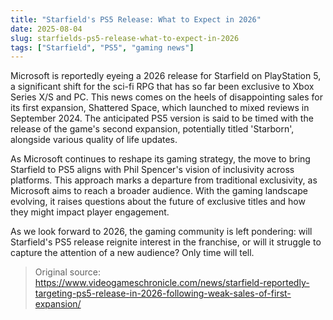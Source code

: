 ```yaml
---
title: "Starfield's PS5 Release: What to Expect in 2026"
date: 2025-08-04
slug: starfields-ps5-release-what-to-expect-in-2026
tags: ["Starfield", "PS5", "gaming news"]
---
```


Microsoft is reportedly eyeing a 2026 release for Starfield on PlayStation 5, a significant shift for the sci-fi RPG that has so far been exclusive to Xbox Series X/S and PC. This news comes on the heels of disappointing sales for its first expansion, Shattered Space, which launched to mixed reviews in September 2024. The anticipated PS5 version is said to be timed with the release of the game's second expansion, potentially titled 'Starborn', alongside various quality of life updates.

As Microsoft continues to reshape its gaming strategy, the move to bring Starfield to PS5 aligns with Phil Spencer's vision of inclusivity across platforms. This approach marks a departure from traditional exclusivity, as Microsoft aims to reach a broader audience. With the gaming landscape evolving, it raises questions about the future of exclusive titles and how they might impact player engagement.

As we look forward to 2026, the gaming community is left pondering: will Starfield's PS5 release reignite interest in the franchise, or will it struggle to capture the attention of a new audience? Only time will tell.
> Original source: https://www.videogameschronicle.com/news/starfield-reportedly-targeting-ps5-release-in-2026-following-weak-sales-of-first-expansion/